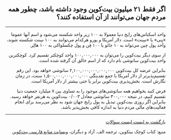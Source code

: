 <head><link rel="stylesheet" type="text/css" href="https://learnmeabitcoin.simorgh.me/assets/css/style.css"></head>
<div class="wrapper"><section>
<div dir="rtl">
    <br/>
    <h2 id="20">اگر فقط ۲۱ میلیون بیت‌کوین وجود داشته باشد، چطور همه مردم جهان می‌توانند از آن استفاده کنند؟</h2>
    <hr/>
    <p>واحد اسکناس‌های رایج دنیا معمولا به ۱۰۰ زیر واحد شکسته می‌شود و اسم آنها عموما  «پِنی» یا «سِنت» است. دلار آمریکا و یورو هرکدام می‌توانند به ۱۰۰ سِنت شکسته شوند، واحد پول چین می‌تواند به ۱۰ جائو یا ۱۰۰ فِن و پول چکسلواکی به ۱۰۰ هالِر.</p>
    <p>از سوی دیگر بیت‌کوین را می‌توان به ۱۰۰,۰۰۰,۰۰۰ واحد کوچکتر تقسیم کرد. کوچکترین واحد بیت‌کوین ساتوشی نام دارد که از اسم خالق آن گرفته شده است.</p>
    <p>بنابراین عرضه کل بیت‌کوین ۲,۱۰۰,۰۰۰,۰۰۰,۰۰۰,۰۰۰ ساتوشی خواهد بود. این رقم تقسیم‌پذیرتر از دلار آمریکا با جمع نقدینگی ۱,۵۰۰,۰۰۰,۰۰۰,۰۰۰,۰۰۰ سنت، در زمان نگارش است. بخش‌پذیری بیت‌کوین برابر یا حتی بیشتر از دلار آمریکا است.</p>
    <p>فرض کنید بخواهیم همه ساتوشی‌های موجود را به تساوی بین ۷ میلیارد جمعیت دنیا تقسیم کنیم، در نتیجه ۳۰۰,۰۰۰ ساتوشی معادل ۰/۰۰۳ بیت‌کوین به هرنفر خواهد رسید. بنابراین  اگر روزی بیت‌کوین تبدیل به پول رایج جهان شود به نظر می‌رسد برای انجام فعالیت‌های مالی مردم دنیا به اندازه کافی بخش‌پذیر باشد.</p>
    <hr/>
    <a href="../FAQ">بازگشت به لیست لیست سوالات</a>
    <p>منبع: کتاب کوچک بیتکوین، ترجمه الف. آزاد و دیگران، <a href="https://bitcoind.me">وبسایت منابع فارسی بیت‌کوین</a></p>
</div>
    </section></div>
